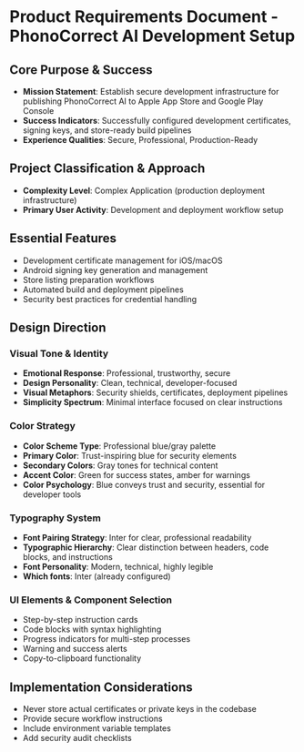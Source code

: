 # Product Requirements Document - PhonoCorrect AI Development Setup

## Core Purpose & Success
- **Mission Statement**: Establish secure development infrastructure for publishing PhonoCorrect AI to Apple App Store and Google Play Console
- **Success Indicators**: Successfully configured development certificates, signing keys, and store-ready build pipelines
- **Experience Qualities**: Secure, Professional, Production-Ready

## Project Classification & Approach
- **Complexity Level**: Complex Application (production deployment infrastructure)
- **Primary User Activity**: Development and deployment workflow setup

## Essential Features
- Development certificate management for iOS/macOS
- Android signing key generation and management
- Store listing preparation workflows
- Automated build and deployment pipelines
- Security best practices for credential handling

## Design Direction

### Visual Tone & Identity
- **Emotional Response**: Professional, trustworthy, secure
- **Design Personality**: Clean, technical, developer-focused
- **Visual Metaphors**: Security shields, certificates, deployment pipelines
- **Simplicity Spectrum**: Minimal interface focused on clear instructions

### Color Strategy
- **Color Scheme Type**: Professional blue/gray palette
- **Primary Color**: Trust-inspiring blue for security elements
- **Secondary Colors**: Gray tones for technical content
- **Accent Color**: Green for success states, amber for warnings
- **Color Psychology**: Blue conveys trust and security, essential for developer tools

### Typography System
- **Font Pairing Strategy**: Inter for clear, professional readability
- **Typographic Hierarchy**: Clear distinction between headers, code blocks, and instructions
- **Font Personality**: Modern, technical, highly legible
- **Which fonts**: Inter (already configured)

### UI Elements & Component Selection
- Step-by-step instruction cards
- Code blocks with syntax highlighting
- Progress indicators for multi-step processes
- Warning and success alerts
- Copy-to-clipboard functionality

## Implementation Considerations
- Never store actual certificates or private keys in the codebase
- Provide secure workflow instructions
- Include environment variable templates
- Add security audit checklists